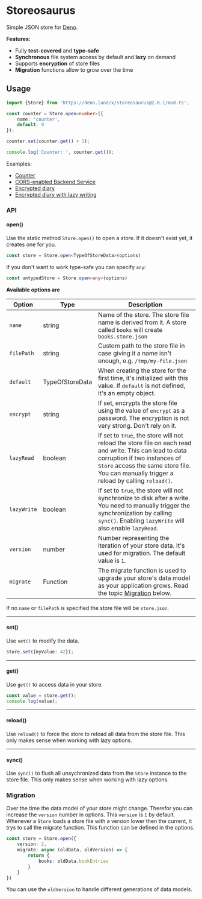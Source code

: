 # Storeosaurus

Simple JSON store for [Deno](https://deno.land).

**Features:**

- Fully **test-covered** and **type-safe**
- **Synchronous** file system access by default and **lazy** on demand
- Supports **encryption** of store files
- **Migration** functions allow to grow over the time


## Usage

```ts
import {Store} from 'https://deno.land/x/storeosaurus@2.0.1/mod.ts';

const counter = Store.open<number>({
    name: 'counter',
    default: 0
});

counter.set(counter.get() + 1);

console.log('Counter: ', counter.get());
```

Examples:

- [Counter](examples/counter.ts)
- [CORS-enabled Backend Service](examples/backend.ts)
- [Encrypted diary](examples/encryption.ts)
- [Encrypted diary with lazy writing](examples/lazy.ts)

### API

#### open()

Use the static method `Store.open()` to open a store. If it doesn't exist yet, it creates one for you.

```ts
const store = Store.open<TypeOfStoreData>(options)
```

If you don't want to work type-safe you can specify `any`:

```ts
const untypedStore = Store.open<any>(options)
```

**Available options are**

| Option | Type | Description |
| - | - | - |
| `name` | string | Name of the store. The store file name is derived from it. A store called `books` will create `books.store.json` |
| `filePath` | string | Custom path to the store file in case giving it a name isn't enough, e.g. `/tmp/my-file.json` |
| `default` | TypeOfStoreData | When creating the store for the first time, it's initialized with this value. If `default` is not defined, it's an empty object.
| `encrypt` | string | If set, encrypts the store file using the value of `encrypt` as a password. The encryption is not very strong. Don't rely on it. |
| `lazyRead` | boolean | If set to `true`, the store will not reload the store file on each read and write. This can lead to data corruption if two instances of `Store` access the same store file. You can manually trigger a reload by calling `reload()`. |
| `lazyWrite` | boolean | If set to `true`, the store will not synchronize to disk after a write. You need to manually trigger the synchronization by calling `sync()`. Enabling `lazyWrite` will also enable `lazyRead`. |
| `version` | number | Number representing the iteration of your store data. It's used for migration. The default value is `1`.|
| `migrate` | Function | The migrate function is used to upgrade your store's data model as your application grows. Read the topic [Migration](#migration) below. |

If no `name` or `filePath` is specified the store file will be `store.json`.

---

#### set()

Use `set()` to modify the data.

```ts
store.set({myValue: 42});
```
---

#### get()

Use `get()` to access data in your store.

```ts
const value = store.get();
console.log(value);
```

---

#### reload()

Use `reload()` to force the store to reload all data from the store file. This only makes sense when working with lazy options.

---

#### sync()

Use `sync()` to flush all unsychronized data from the `Store` instance to the store file. This only makes sense when working with lazy options.



### Migration

Over the time the data model of your store might change. Therefor you can increase the `version` number in options. This `version` is `1` by default. Whenever a `Store` loads a store file with a version lower then the current, it trys to call the migrate function. This function can be defined in the options.

```ts
const store = Store.open({
    version: 2,
    migrate: async (oldData, oldVersion) => {
        return {
            books: oldData.bookEntries
        }
    }
})
```

You can use the `oldVersion` to handle different generations of data models.
